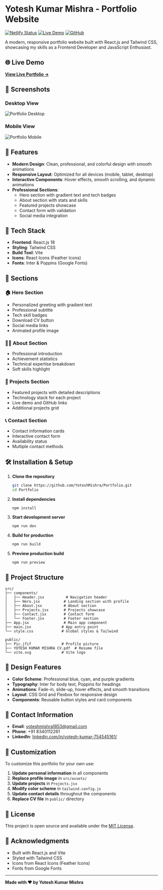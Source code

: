 # Yotesh Kumar Mishra - Portfolio Website

[![Netlify Status](https://api.netlify.com/api/v1/badges/your-badge-id/deploy-status)](https://app.netlify.com/sites/ephemeral-lily-ade68d/deploys)
[![Live Demo](https://img.shields.io/badge/Live%20Demo-Visit%20Site-brightgreen)](https://ephemeral-lily-ade68d.netlify.app/)
[![GitHub](https://img.shields.io/badge/GitHub-Repository-blue)](https://github.com/YoteshMishra/Portfolio)

A modern, responsive portfolio website built with React.js and Tailwind CSS, showcasing my skills as a Frontend Developer and JavaScript Enthusiast.

## 🌐 Live Demo
**[View Live Portfolio →](https://ephemeral-lily-ade68d.netlify.app/)**

## 📸 Screenshots

### Desktop View
![Portfolio Desktop](https://via.placeholder.com/800x400/3B82F6/FFFFFF?text=Portfolio+Desktop+View)

### Mobile View
![Portfolio Mobile](https://via.placeholder.com/400x600/0EA5E9/FFFFFF?text=Portfolio+Mobile+View)

## 🌟 Features

- **Modern Design**: Clean, professional, and colorful design with smooth animations
- **Responsive Layout**: Optimized for all devices (mobile, tablet, desktop)
- **Interactive Components**: Hover effects, smooth scrolling, and dynamic animations
- **Professional Sections**:
  - Hero section with gradient text and tech badges
  - About section with stats and skills
  - Featured projects showcase
  - Contact form with validation
  - Social media integration

## 🚀 Tech Stack

- **Frontend**: React.js 18
- **Styling**: Tailwind CSS
- **Build Tool**: Vite
- **Icons**: React Icons (Feather Icons)
- **Fonts**: Inter & Poppins (Google Fonts)

## 📱 Sections

### 🏠 Hero Section
- Personalized greeting with gradient text
- Professional subtitle
- Tech skill badges
- Download CV button
- Social media links
- Animated profile image

### 👨‍💻 About Section
- Professional introduction
- Achievement statistics
- Technical expertise breakdown
- Soft skills highlight

### 🎨 Projects Section
- Featured projects with detailed descriptions
- Technology stack for each project
- Live demo and GitHub links
- Additional projects grid

### 📞 Contact Section
- Contact information cards
- Interactive contact form
- Availability status
- Multiple contact methods

## 🛠️ Installation & Setup

1. **Clone the repository**
   ```bash
   git clone https://github.com/YoteshMishra/Portfolio.git
   cd Portfolio
   ```

2. **Install dependencies**
   ```bash
   npm install
   ```

3. **Start development server**
   ```bash
   npm run dev
   ```

4. **Build for production**
   ```bash
   npm run build
   ```

5. **Preview production build**
   ```bash
   npm run preview
   ```

## 📁 Project Structure

```
src/
├── components/
│   ├── Header.jsx          # Navigation header
│   ├── Hero.jsx           # Landing section with profile
│   ├── About.jsx          # About section
│   ├── Projects.jsx       # Projects showcase
│   ├── Contact.jsx        # Contact form
│   └── Footer.jsx         # Footer section
├── App.jsx                # Main app component
├── main.jsx              # App entry point
└── style.css             # Global styles & Tailwind

public/
├── Pic.jfif              # Profile picture
├── YOTESH KUMAR MISHRA CV.pdf  # Resume file
└── vite.svg              # Vite logo
```

## 🎨 Design Features

- **Color Scheme**: Professional blue, cyan, and purple gradients
- **Typography**: Inter for body text, Poppins for headings
- **Animations**: Fade-in, slide-up, hover effects, and smooth transitions
- **Layout**: CSS Grid and Flexbox for responsive design
- **Components**: Reusable button styles and card components

## 📧 Contact Information

- **Email**: yoteshmishra1853@gmail.com
- **Phone**: +91 8340112261
- **LinkedIn**: [linkedin.com/in/yotesh-kumar-754545161/](https://www.linkedin.com/in/yotesh-kumar-754545161/)

## 🔧 Customization

To customize this portfolio for your own use:

1. **Update personal information** in all components
2. **Replace profile image** in `src/assets/`
3. **Update projects** in `Projects.jsx`
4. **Modify color scheme** in `tailwind.config.js`
5. **Update contact details** throughout the components
6. **Replace CV file** in `public/` directory

## 📄 License

This project is open source and available under the [MIT License](LICENSE).

## 🙏 Acknowledgments

- Built with React.js and Vite
- Styled with Tailwind CSS
- Icons from React Icons (Feather Icons)
- Fonts from Google Fonts

---

**Made with ❤️ by Yotesh Kumar Mishra**
